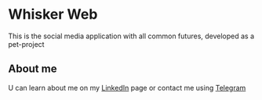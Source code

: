 # Whisker Web
This is the social media application with all common futures, developed as a pet-project
## About me
U can learn about me on my [LinkedIn](...) page or contact me using [Telegram](https://t.me/ddreamth)